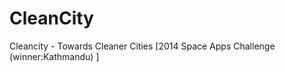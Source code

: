 CleanCity
=========

Cleancity - Towards Cleaner Cities [2014 Space Apps Challenge (winner:Kathmandu) ]

